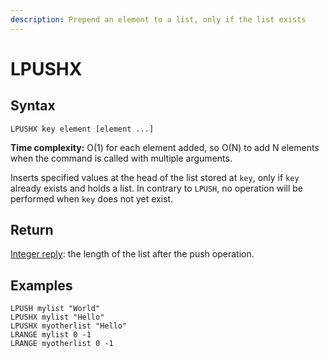 ```yaml
---
description: Prepend an element to a list, only if the list exists
---
```


# LPUSHX

## Syntax

    LPUSHX key element [element ...]

**Time complexity:** O(1) for each element added, so O(N) to add N elements when the command is called with multiple arguments.

Inserts specified values at the head of the list stored at `key`, only if `key`
already exists and holds a list.
In contrary to `LPUSH`, no operation will be performed when `key` does not yet
exist.

## Return

[Integer reply](https://redis.io/docs/reference/protocol-spec#resp-integers): the length of the list after the push operation.

## Examples

```cli
LPUSH mylist "World"
LPUSHX mylist "Hello"
LPUSHX myotherlist "Hello"
LRANGE mylist 0 -1
LRANGE myotherlist 0 -1
```
